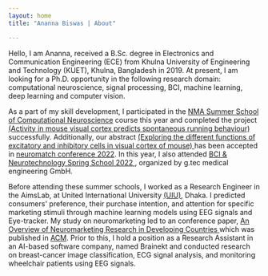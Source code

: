 ```yaml
---
layout: home
title: "Ananna Biswas | About"

---
```


 Hello, I am Ananna, received a B.Sc. degree in Electronics and Communication Engineering (ECE) from Khulna University of Engineering and Technology (KUET), Khulna,
 Bangladesh in 2019. At present, I am looking for a Ph.D. opportunity in the following research domain: computational neuroscience, signal processing, BCI, machine
 learning, deep learning and computer vision.

 As a part of my skill development, I participated in the <a href = "https://compneuro.neuromatch.io/tutorials/intro.html">NMA Summer School of Computational
 Neuroscience</a> course this year and completed the project <a href = "https://anannabiswas.github.io/projects"> (Activity in mouse visual cortex predicts spontaneous
 running behaviour)</a> successfully. Additionally, our abstract <a href = "https://conference.neuromatch.io/abstract?edition=2022-5&submission_id=recZnWRlYhS39CEJW">
 (Exploring the different functions of excitatory and inhibitory cells in visual cortex of mouse) </a> has been accepted in <a href= "https://conference.neuromatch.io/"> 
 neuromatch conference 2022</a>. In this year, I also attended <a href = "https://www.gtec.at/spring-school-2022/"> BCI & Neurotechnology Spring School 2022 </a>, 
 organized by g.tec medical engineering GmbH.
 
 Before attending these summer schools, I worked as a Research Engineer in the AimsLab, at United International University <a href = "https://www.uiu.ac.bd/">(UIU)</a>,
 Dhaka. I predicted consumers' preference, their purchase intention, and attention for specific marketing stimuli through machine learning models using EEG signals and 
 Eye-tracker. My study on neuromarketing led to an conference paper, <a href = "https://anannabiswas.github.io/assets/paper/icca.pdf"> An Overview of Neuromarketing 
 Research in Developing Countries </a> which was published in <a href= "https://dl.acm.org/doi/abs/10.1145/3542954.3542977">
 ACM</a>.
 Prior to this, I hold a position as a Research Assistant in an AI-based software company, named Brainekt and conducted research on breast-cancer image classification, 
 ECG signal analysis, and monitoring wheelchair patients using EEG signals. 
 
 
